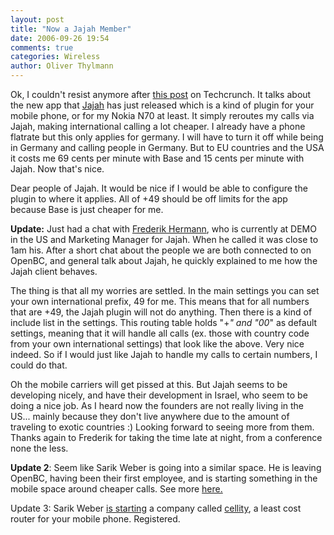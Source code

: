 ```yaml
---
layout: post
title: "Now a Jajah Member"
date: 2006-09-26 19:54
comments: true
categories: Wireless
author: Oliver Thylmann
---
```








Ok, I couldn't resist anymore after [this post](http://www.techcrunch.com/2006/09/26/jajah-just-launched-killer-voip-product/) on Techcrunch. It talks about the new app that [Jajah](http://www.jajah.com/) has just released which is a kind of plugin for your mobile phone, or for my Nokia N70 at least. It simply reroutes my calls via Jajah, making international calling a lot cheaper. I already have a phone flatrate but this only applies for germany. I will have to turn it off while being in Germany and calling people in Germany. But to EU countries and the USA it costs me 69 cents per minute with Base and 15 cents per minute with Jajah. Now that's nice.

Dear people of Jajah. It would be nice if I would be able to configure the plugin to where it applies. All of +49 should be off limits for the app because Base is just cheaper for me.

**Update:** Just had a chat with [Frederik Hermann](http://www.netzkobold.com/), who is currently at DEMO in the US and Marketing Manager for Jajah. When he called it was close to 1am his. After a short chat about the people we are both connected to on OpenBC, and general talk about Jajah, he quickly explained to me how the Jajah client behaves.

The thing is that all my worries are settled. In the main settings you can set your own international prefix, 49 for me. This means that for all numbers that are +49, the Jajah plugin will not do anything. Then there is a kind of include list in the settings. This routing table holds &quot;+*&quot; and &quot;00*&quot; as default settings, meaning that it will handle all calls (ex. those with country code from your own international settings) that look like the above. Very nice indeed. So if I would just like Jajah to handle my calls to certain numbers, I could do that.

Oh the mobile carriers will get pissed at this. But Jajah seems to be developing nicely, and have their development in Israel, who seem to be doing a nice job. As I heard now the founders are not really living in the US... mainly because they don't live anywhere due to the amount of traveling to exotic countries :) Looking forward to seeing more from them.  Thanks again to Frederik for taking the time late at night, from a conference none the less.

**Update 2**: Seem like Sarik Weber is going into a similar space. He is leaving OpenBC, having been their first employee, and is starting something in the mobile space around cheaper calls. See more [here.](http://www.bildungsszene.de/2006/09/27/sarik-weber-verlsst-openbc/)

Update 3: Sarik Weber [is starting](http://blog.openbc.com/2006/10/sarik_launches_.html) a company called [cellity](http://www.cellity.com/), a least cost router for your mobile phone. Registered.



